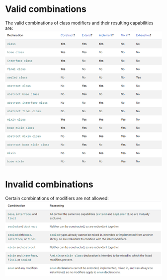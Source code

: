 # Valid combinations
The valid combinations of class modifiers and their resulting capabilities are:
![image info](../imgs/valid_combinations.png)

# Invalid combinations
Certain combinations of modifiers are not allowed:
![image info](../imgs/invalid_combinations.png)